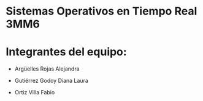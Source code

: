 #   Sistemas Operativos en Tiempo Real 3MM6

# Integrantes del equipo:

- Argüelles Rojas Alejandra

- Gutiérrez Godoy Diana Laura

- Ortiz Villa Fabio
